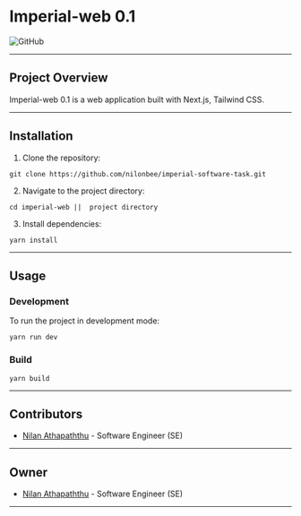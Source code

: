 
# Imperial-web 0.1

![GitHub](https://github.com/nilonbee/imperial-software-task)

---

## Project Overview

Imperial-web 0.1 is a web application built with Next.js, Tailwind CSS.

---

## Installation

1. Clone the repository:

```
git clone https://github.com/nilonbee/imperial-software-task.git
```

2. Navigate to the project directory:

```
cd imperial-web ||  project directory
```

3. Install dependencies:

```
yarn install
```

---

## Usage

### Development

To run the project in development mode:

```
yarn run dev
```

### Build

```
yarn build
```

---

## Contributors

- [Nilan Athapaththu](https://github.com/nilonbee) - Software Engineer (SE)

---

## Owner

- [Nilan Athapaththu](https://github.com/nilonbee) - Software Engineer (SE)

---

